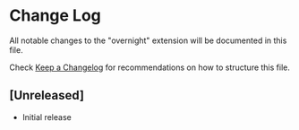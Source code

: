 # Change Log

All notable changes to the "overnight" extension will be documented in this file.

Check [Keep a Changelog](http://keepachangelog.com/) for recommendations on how to structure this file.

## [Unreleased]

-   Initial release
